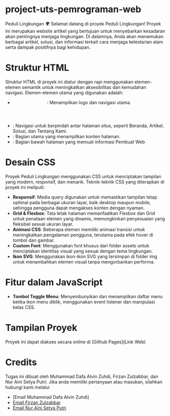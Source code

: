 # project-uts-pemrograman-web
Peduli Lingkungan 🌍 Selamat datang di proyek Peduli Lingkungan! Proyek ini merupakan website artikel yang bertujuan untuk menyebarkan kesadaran akan pentingnya menjaga lingkungan. Di dalamnya, Anda akan menemukan berbagai artikel, solusi, dan informasi terkait cara menjaga kelestarian alam serta dampak positifnya bagi kehidupan.
# Struktur HTML
Struktur HTML di proyek ini diatur dengan rapi menggunakan elemen-elemen semantik untuk meningkatkan aksesibilitas dan kemudahan navigasi. Elemen-elemen utama yang digunakan adalah:
- <header>: Menampilkan logo dan navigasi utama.
- <nav>: Navigasi untuk berpindah antar halaman situs, seperti Beranda, Artikel, Solusi, dan Tentang Kami.
- <main>: Bagian utama yang menampilkan konten halaman. 
- <footer>: Bagian bawah halaman yang memuat informasi Pembuat Web
# Desain CSS
Proyek Peduli Lingkungan menggunakan CSS untuk menciptakan tampilan yang modern, responsif, dan menarik. Teknik-teknik CSS yang diterapkan di proyek ini meliputi:
- **Responsif**: Media query digunakan untuk memastikan tampilan tetap optimal pada berbagai ukuran layar, baik desktop maupun mobile, sehingga pengguna dapat mengakses konten dengan nyaman.
- **Grid & Flexbox**: Tata letak halaman memanfaatkan Flexbox dan Grid untuk penataan elemen yang dinamis, memungkinkan penyesuaian yang fleksibel sesuai ukuran layar.
- **Animasi CSS**: Beberapa elemen memiliki animasi transisi untuk meningkatkan pengalaman pengguna, terutama pada efek hover di tombol dan gambar.
- **Custom Font**: Menggunakan font khusus dari folder assets untuk menciptakan identitas visual yang sesuai dengan tema lingkungan.
- **Ikon SVG**: Menggunakan ikon-ikon SVG yang tersimpan di folder img untuk menambahkan elemen visual tanpa mengorbankan performa.
# Fitur dalam JavaScript
- **Tombol Toggle Menu**: Menyembunyikan dan menampilkan daftar menu ketika ikon menu diklik, menggunakan event listener dan manipulasi kelas CSS.
# Tampilan Proyek
Proyek ini dapat diakses secara online di [Github Pages](Link Web)
# Credits
Tugas ini dibuat oleh Muhammad Dafa Alvin Zuhdi, Firzan Zulzabbar, dan Nur Aini Setya Putri. Jika anda memiliki pertanyaan atau masukan, silahkan hubungi kami melalui
- [Email Muhammad Dafa Alvin Zuhdi]
- [Email Firzan Zulzabbar](firzan.23076@mhs.unesa.ac.id)
- [Email Nur Aini Setya Putri](nuraini.23077@mhs.unesa.ac.id)
